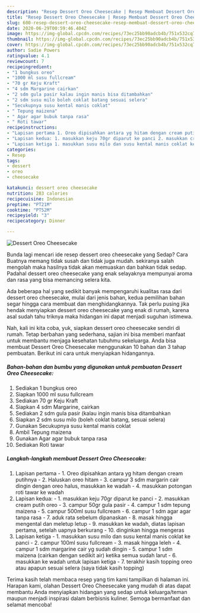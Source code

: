 ```yaml
---
description: "Resep Dessert Oreo Cheesecake | Resep Membuat Dessert Oreo Cheesecake Yang Enak dan Simpel"
title: "Resep Dessert Oreo Cheesecake | Resep Membuat Dessert Oreo Cheesecake Yang Enak dan Simpel"
slug: 600-resep-dessert-oreo-cheesecake-resep-membuat-dessert-oreo-cheesecake-yang-enak-dan-simpel
date: 2020-06-29T00:59:46.404Z
image: https://img-global.cpcdn.com/recipes/73ec25bb90adcb4b/751x532cq70/dessert-oreo-cheesecake-foto-resep-utama.jpg
thumbnail: https://img-global.cpcdn.com/recipes/73ec25bb90adcb4b/751x532cq70/dessert-oreo-cheesecake-foto-resep-utama.jpg
cover: https://img-global.cpcdn.com/recipes/73ec25bb90adcb4b/751x532cq70/dessert-oreo-cheesecake-foto-resep-utama.jpg
author: Sadie Powers
ratingvalue: 4.1
reviewcount: 7
recipeingredient:
- "1 bungkus oreo"
- "1000 ml susu fullcream"
- "70 gr Keju Kraft"
- "4 sdm Margarine cairkan"
- "2 sdm gula pasir kalau ingin manis bisa ditambahkan"
- "2 sdm susu milo boleh coklat batang sesuai selera"
- "Secukupnya susu kental manis coklat"
- " Tepung maizena"
- " Agar agar bubuk tanpa rasa"
- " Roti tawar"
recipeinstructions:
- "Lapisan pertama 1. Oreo dipisahkan antara yg hitam dengan cream putihnya 2. Haluskan oreo hitam 3. campur 3 sdm margarin cair dingin dengan oreo halus, masukkan ke wadah 4. masukkan potongan roti tawar ke wadah"
- "Lapisan kedua: 1. masukkan keju 70gr diparut ke panci 2. masukkan cream putih oreo 3. campur 50gr gula pasir 4. campur 1 sdm tepung maizena 5. campur 500ml susu fullcream 6. campur 1 sdm agar agar tanpa rasa 7. aduk rata sebelum dipanaskan 8. masak hingga mengental dan meletup letup 9. masukkan ke wadah, diatas lapisan pertama, setelah uapnya berkurang  10. dinginkan hingga mengeras"
- "Lapisan ketiga 1. masukkan susu milo dan susu kental manis coklat ke panci 2. campur 100ml susu fullcream 3. masak hingga leleh 4. campur 1 sdm margarine cair yg sudah dingin 5. campur 1 sdm maizena (cairkan dengan sedikit air) ketika semua sudah larut 6. masukkan ke wadah untuk lapisan ketiga 7. terakhir kasih topping oreo atau apapun sesuai selera (saya tidak kasih topping)"
categories:
- Resep
tags:
- dessert
- oreo
- cheesecake

katakunci: dessert oreo cheesecake 
nutrition: 283 calories
recipecuisine: Indonesian
preptime: "PT21M"
cooktime: "PT52M"
recipeyield: "3"
recipecategory: Dinner

---
```



![Dessert Oreo Cheesecake](https://img-global.cpcdn.com/recipes/73ec25bb90adcb4b/751x532cq70/dessert-oreo-cheesecake-foto-resep-utama.jpg)

Bunda lagi mencari ide resep dessert oreo cheesecake yang Sedap? Cara Buatnya memang tidak susah dan tidak juga mudah. sekiranya salah mengolah maka hasilnya tidak akan memuaskan dan bahkan tidak sedap. Padahal dessert oreo cheesecake yang enak selayaknya mempunyai aroma dan rasa yang bisa memancing selera kita.



Ada beberapa hal yang sedikit banyak mempengaruhi kualitas rasa dari dessert oreo cheesecake, mulai dari jenis bahan, kedua pemilihan bahan segar hingga cara membuat dan menghidangkannya. Tak perlu pusing jika hendak menyiapkan dessert oreo cheesecake yang enak di rumah, karena asal sudah tahu triknya maka hidangan ini dapat menjadi suguhan istimewa.


Nah, kali ini kita coba, yuk, siapkan dessert oreo cheesecake sendiri di rumah. Tetap berbahan yang sederhana, sajian ini bisa memberi manfaat untuk membantu menjaga kesehatan tubuhmu sekeluarga. Anda bisa membuat Dessert Oreo Cheesecake menggunakan 10 bahan dan 3 tahap pembuatan. Berikut ini cara untuk menyiapkan hidangannya.

<!--inarticleads1-->

##### Bahan-bahan dan bumbu yang digunakan untuk pembuatan Dessert Oreo Cheesecake:

1. Sediakan 1 bungkus oreo
1. Siapkan 1000 ml susu fullcream
1. Sediakan 70 gr Keju Kraft
1. Siapkan 4 sdm Margarine, cairkan
1. Sediakan 2 sdm gula pasir (kalau ingin manis bisa ditambahkan
1. Siapkan 2 sdm susu milo (boleh coklat batang, sesuai selera)
1. Gunakan Secukupnya susu kental manis coklat
1. Ambil  Tepung maizena
1. Gunakan  Agar agar bubuk tanpa rasa
1. Sediakan  Roti tawar




<!--inarticleads2-->

##### Langkah-langkah membuat Dessert Oreo Cheesecake:

1. Lapisan pertama - 1. Oreo dipisahkan antara yg hitam dengan cream putihnya - 2. Haluskan oreo hitam - 3. campur 3 sdm margarin cair dingin dengan oreo halus, masukkan ke wadah - 4. masukkan potongan roti tawar ke wadah
1. Lapisan kedua: - 1. masukkan keju 70gr diparut ke panci - 2. masukkan cream putih oreo - 3. campur 50gr gula pasir - 4. campur 1 sdm tepung maizena - 5. campur 500ml susu fullcream - 6. campur 1 sdm agar agar tanpa rasa - 7. aduk rata sebelum dipanaskan - 8. masak hingga mengental dan meletup letup - 9. masukkan ke wadah, diatas lapisan pertama, setelah uapnya berkurang  - 10. dinginkan hingga mengeras
1. Lapisan ketiga - 1. masukkan susu milo dan susu kental manis coklat ke panci - 2. campur 100ml susu fullcream - 3. masak hingga leleh - 4. campur 1 sdm margarine cair yg sudah dingin - 5. campur 1 sdm maizena (cairkan dengan sedikit air) ketika semua sudah larut - 6. masukkan ke wadah untuk lapisan ketiga - 7. terakhir kasih topping oreo atau apapun sesuai selera (saya tidak kasih topping)




Terima kasih telah membaca resep yang tim kami tampilkan di halaman ini. Harapan kami, olahan Dessert Oreo Cheesecake yang mudah di atas dapat membantu Anda menyiapkan hidangan yang sedap untuk keluarga/teman maupun menjadi inspirasi dalam berbisnis kuliner. Semoga bermanfaat dan selamat mencoba!
